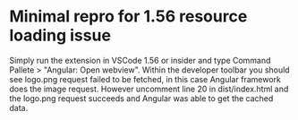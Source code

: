 # Minimal repro for 1.56 resource loading issue

Simply run the extension in VSCode 1.56 or insider and type Command Pallete > "Angular: Open webview". 
Within the developer toolbar you should see logo.png request failed to be fetched, in this case Angular framework does the image request.
However uncomment line 20 in dist/index.html and the logo.png request succeeds and Angular was able to get the cached data.

